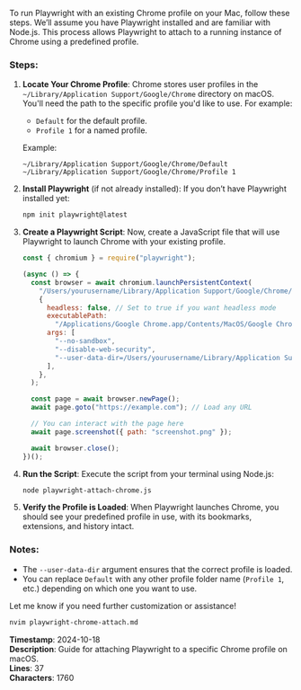To run Playwright with an existing Chrome profile on your Mac, follow these steps. We’ll assume you have Playwright installed and are familiar with Node.js. This process allows Playwright to attach to a running instance of Chrome using a predefined profile.

### Steps:

1. **Locate Your Chrome Profile**:
   Chrome stores user profiles in the `~/Library/Application Support/Google/Chrome` directory on macOS. You'll need the path to the specific profile you'd like to use. For example:

   - `Default` for the default profile.
   - `Profile 1` for a named profile.

   Example:

   ```
   ~/Library/Application Support/Google/Chrome/Default
   ~/Library/Application Support/Google/Chrome/Profile 1
   ```

2. **Install Playwright** (if not already installed):
   If you don’t have Playwright installed yet:

   ```bash
   npm init playwright@latest
   ```

3. **Create a Playwright Script**:
   Now, create a JavaScript file that will use Playwright to launch Chrome with your existing profile.

   ```javascript
   const { chromium } = require("playwright");

   (async () => {
     const browser = await chromium.launchPersistentContext(
       "/Users/yourusername/Library/Application Support/Google/Chrome/Default", // Path to your Chrome profile
       {
         headless: false, // Set to true if you want headless mode
         executablePath:
           "/Applications/Google Chrome.app/Contents/MacOS/Google Chrome", // Chrome executable path
         args: [
           "--no-sandbox",
           "--disable-web-security",
           "--user-data-dir=/Users/yourusername/Library/Application Support/Google/Chrome/Default", // Ensure correct profile path
         ],
       },
     );

     const page = await browser.newPage();
     await page.goto("https://example.com"); // Load any URL

     // You can interact with the page here
     await page.screenshot({ path: "screenshot.png" });

     await browser.close();
   })();
   ```

4. **Run the Script**:
   Execute the script from your terminal using Node.js:

   ```bash
   node playwright-attach-chrome.js
   ```

5. **Verify the Profile is Loaded**:
   When Playwright launches Chrome, you should see your predefined profile in use, with its bookmarks, extensions, and history intact.

### Notes:

- The `--user-data-dir` argument ensures that the correct profile is loaded.
- You can replace `Default` with any other profile folder name (`Profile 1`, etc.) depending on which one you want to use.

Let me know if you need further customization or assistance!

```bash
nvim playwright-chrome-attach.md
```

**Timestamp**: 2024-10-18  
**Description**: Guide for attaching Playwright to a specific Chrome profile on macOS.  
**Lines**: 37  
**Characters**: 1760
